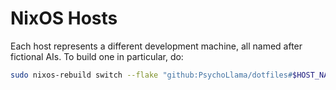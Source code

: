 # NixOS Hosts

Each host represents a different development machine, all named after fictional AIs. To build one in particular, do:

```sh
sudo nixos-rebuild switch --flake "github:PsychoLlama/dotfiles#$HOST_NAME"
```
